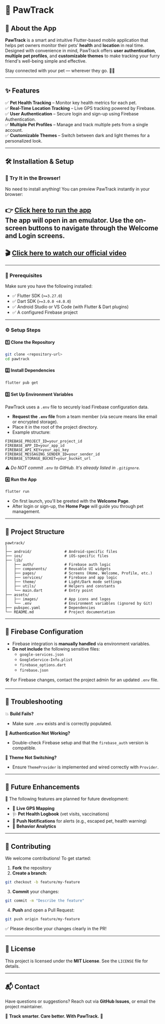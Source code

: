 
# 🐾 PawTrack

## 📌 About the App
**PawTrack** is a smart and intuitive Flutter-based mobile application that helps pet owners monitor their pets’ **health** and **location** in real time. Designed with convenience in mind, PawTrack offers **user authentication**, **multiple pet profiles**, and **customizable themes** to make tracking your furry friend's well-being simple and effective.

Stay connected with your pet — wherever they go. 🐶🐱

---

## ✨ Features

✅ **Pet Health Tracking** – Monitor key health metrics for each pet.  
✅ **Real-Time Location Tracking** – Live GPS tracking powered by Firebase.  
✅ **User Authentication** – Secure login and sign-up using Firebase Authentication.  
✅ **Multiple Pet Profiles** – Manage and track multiple pets from a single account.  
✅ **Customizable Themes** – Switch between dark and light themes for a personalized look.  

---

## 🛠 Installation & Setup

### 🚀 Try It in the Browser!
No need to install anything! You can preview PawTrack instantly in your browser:

👉 **[Click here to run the app](https://appetize.io/app/android/com.example.PawTrack.pawtrack?device=pixel7&osVersion=13.0&toolbar=true)**   
The app will open in an emulator. Use the on-screen buttons to navigate through the Welcome and Login screens.
---

## 🎬 **[Click here to watch our official video](https://youtu.be/sShe-rrTRvE?si=3ha1o87FQK80g3EU)**

---

### 🔧 Prerequisites
Make sure you have the following installed:

- ✅ Flutter SDK (`>=3.27.0`)
- ✅ Dart SDK (`>=3.0.0 <4.0.0`)
- ✅ Android Studio or VS Code (with Flutter & Dart plugins)
- ✅ A configured Firebase project

---

### ⚙️ Setup Steps

#### 1️⃣ Clone the Repository
```bash
git clone <repository-url>
cd pawtrack
```

#### 2️⃣ Install Dependencies
```bash
flutter pub get
```

#### 3️⃣ Set Up Environment Variables

PawTrack uses a `.env` file to securely load Firebase configuration data.

- **Request the `.env` file** from a team member (via secure means like email or encrypted storage).
- Place it in the root of the project directory.
- Example structure:

```
FIREBASE_PROJECT_ID=your_project_id
FIREBASE_APP_ID=your_app_id
FIREBASE_API_KEY=your_api_key
FIREBASE_MESSAGING_SENDER_ID=your_sender_id
FIREBASE_STORAGE_BUCKET=your_bucket_url
```

⚠️ *Do NOT commit `.env` to GitHub. It's already listed in `.gitignore`.*

#### 4️⃣ Run the App
```bash
flutter run
```

- On first launch, you'll be greeted with the **Welcome Page**.
- After login or sign-up, the **Home Page** will guide you through pet management.

---

## 📁 Project Structure

```
pawtrack/
│
├── android/               # Android-specific files
├── ios/                   # iOS-specific files
├── lib/                   
│   ├── auth/              # Firebase auth logic
│   ├── components/        # Reusable UI widgets
│   ├── pages/             # Screens (Home, Welcome, Profile, etc.)
│   ├── services/          # Firebase and app logic
│   ├── theme/             # Light/Dark mode settings
│   ├── utils/             # Helpers and constants
│   └── main.dart          # Entry point
├── assets/                
│   ├── images/            # App icons and logos
│   └── .env               # Environment variables (ignored by Git)
├── pubspec.yaml           # Dependencies
└── README.md              # Project documentation
```

---

## 🔐 Firebase Configuration

- Firebase integration is **manually handled** via environment variables.
- **Do not include** the following sensitive files:
  - `google-services.json`
  - `GoogleService-Info.plist`
  - `firebase_options.dart`
  - `firebase.json`

🛠 For Firebase changes, contact the project admin for an updated `.env` file.

---

## 🧪 Troubleshooting

💥 **Build Fails?**  
- Make sure `.env` exists and is correctly populated.

🔐 **Authentication Not Working?**  
- Double-check Firebase setup and that the `firebase_auth` version is compatible.

🎨 **Theme Not Switching?**  
- Ensure `ThemeProvider` is implemented and wired correctly with `Provider`.

---

## 🌱 Future Enhancements

🚧 The following features are planned for future development:

- 📍 **Live GPS Mapping**
- 🩺 **Pet Health Logbook** (vet visits, vaccinations)
- 🔔 **Push Notifications** for alerts (e.g., escaped pet, health warning)
- 🧠 **Behavior Analytics**

---

## 🤝 Contributing

We welcome contributions! To get started:

1. **Fork** the repository  
2. **Create a branch**:
```bash
git checkout -b feature/my-feature
```
3. **Commit** your changes:
```bash
git commit -m "Describe the feature"
```
4. **Push** and open a Pull Request:
```bash
git push origin feature/my-feature
```

✅ Please describe your changes clearly in the PR!

---

## 📝 License
This project is licensed under the **MIT License**. See the `LICENSE` file for details.

---

## 📬 Contact
Have questions or suggestions? Reach out via **GitHub Issues**, or email the project maintainer.

🚀 **Track smarter. Care better. With PawTrack.** 🐾
